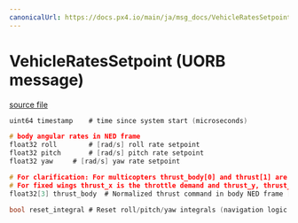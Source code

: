 ```yaml
---
canonicalUrl: https://docs.px4.io/main/ja/msg_docs/VehicleRatesSetpoint
---
```


# VehicleRatesSetpoint (UORB message)



[source file](https://github.com/PX4/PX4-Autopilot/blob/release/1.14/msg/VehicleRatesSetpoint.msg)

```c
uint64 timestamp    # time since system start (microseconds)

# body angular rates in NED frame
float32 roll        # [rad/s] roll rate setpoint
float32 pitch       # [rad/s] pitch rate setpoint
float32 yaw     # [rad/s] yaw rate setpoint

# For clarification: For multicopters thrust_body[0] and thrust[1] are usually 0 and thrust[2] is the negative throttle demand.
# For fixed wings thrust_x is the throttle demand and thrust_y, thrust_z will usually be zero.
float32[3] thrust_body  # Normalized thrust command in body NED frame [-1,1]

bool reset_integral # Reset roll/pitch/yaw integrals (navigation logic change)

```
